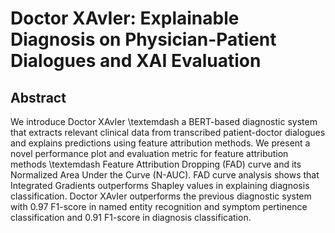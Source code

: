 # Doctor XAvIer: Explainable Diagnosis on Physician-Patient Dialogues and XAI Evaluation

## Abstract
We introduce Doctor XAvIer \textemdash a BERT-based diagnostic system that extracts relevant clinical data from transcribed patient-doctor dialogues and explains predictions using feature attribution methods. We present a novel performance plot and evaluation metric for feature attribution methods \textemdash Feature Attribution Dropping (FAD) curve and its Normalized Area Under the Curve (N-AUC). FAD curve analysis shows that Integrated Gradients outperforms Shapley values in explaining diagnosis classification. Doctor XAvIer outperforms the previous diagnostic system with 0.97 F1-score in named entity recognition and symptom pertinence classification and 0.91 F1-score in diagnosis classification.

